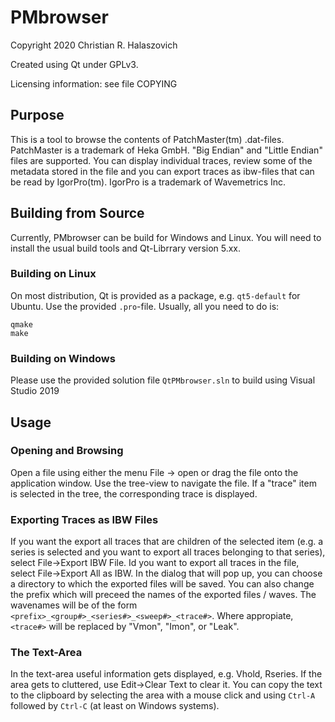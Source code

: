 # PMbrowser
Copyright 2020 Christian R. Halaszovich

Created using Qt under GPLv3.

Licensing information: see file COPYING

## Purpose
This is a tool to browse the contents of PatchMaster(tm) .dat-files. PatchMaster is a trademark of Heka GmbH.
"Big Endian" and "Little Endian" files are supported.
You can display individual traces, review some of the metadata stored in the file and you can export traces as ibw-files that can be read by IgorPro(tm). IgorPro is a trademark of Wavemetrics Inc.

## Building from Source
Currently, PMbrowser can be build for Windows and Linux.
You will need to install the usual build tools and Qt-Librrary version 5.xx.
### Building on Linux
On most distribution, Qt is provided as a package, e.g. `qt5-default` for Ubuntu.
Use the provided `.pro`-file. Usually, all you need to do is:
```
qmake
make
```
### Building on Windows
Please use the provided solution file `QtPMbrowser.sln` to build using Visual Studio 2019

## Usage
### Opening and Browsing
Open a file using either the menu File -> open or drag the file onto the application window.
Use the tree-view to navigate the file. If a "trace" item is selected in the tree, the corresponding trace is displayed.

### Exporting Traces as IBW Files
If you want the export all traces that are children of the selected item (e.g. a series is selected and you want to export all traces belonging to that series), select File->Export IBW File. Id you want to export all traces in the file, select File->Export All as IBW.
In the dialog that will pop up, you can choose a directory to which the exported files will be saved. You can also change the prefix which will preceed the names of the exported files / waves. The wavenames will be of the form  `<prefix>_<group#>_<series#>_<sweep#>_<trace#>`. Where appropiate, `<trace#>` will be replaced by "Vmon", "Imon", or "Leak".

### The Text-Area
In the text-area useful information gets displayed, e.g. Vhold, Rseries. If the area gets to cluttered, use Edit->Clear Text to clear it.
You can copy the text to the clipboard by selecting the area with a mouse click and using `Ctrl-A` followed by `Ctrl-C` (at least on Windows systems).
